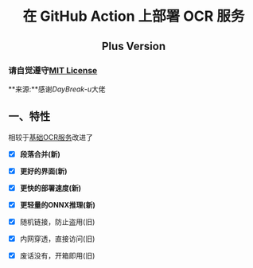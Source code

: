 <h1 align="center">在 GitHub Action 上部署 OCR 服务</h1>
<h2 align="center">Plus Version</h1>

### 请自觉遵守[MIT License](./LICENSE)

**来源:**感谢*DayBreak-u*大佬

## 一、特性
相较于[基础OCR服务](https://github.com/LemonFan-maker/OCR-On-Action)改进了

- [x] **段落合并(新)**

- [x] **更好的界面(新)**

- [x] **更快的部署速度(新)**

- [x] **更轻量的ONNX推理(新)**

- [x] 随机链接，防止盗用(旧)
  
- [x] 内网穿透，直接访问(旧)

- [x] 废话没有，开箱即用(旧)


